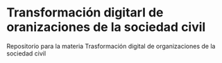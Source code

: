 # Transformación digitarl de oranizaciones de la sociedad civil
Repositorio para la materia Trasformación digital de organizaciones de la sociedad civil 
